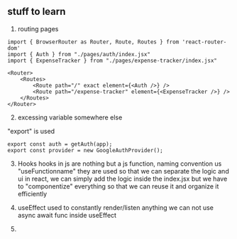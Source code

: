 ## stuff to learn

1) routing pages

```
import { BrowserRouter as Router, Route, Routes } from 'react-router-dom'
import { Auth } from "./pages/auth/index.jsx"
import { ExpenseTracker } from "./pages/expense-tracker/index.jsx"

<Router>
    <Routes>
        <Route path="/" exact element={<Auth />} />
        <Route path="/expense-tracker" element={<ExpenseTracker />} />
    </Routes>
</Router>
```

2) excessing variable somewhere else 

"export" is used

```
export const auth = getAuth(app);
export const provider = new GoogleAuthProvider();

```

3) Hooks 
hooks in js are nothing but a js function, naming convention us "useFunctionname"
they are used so that we can separate the logic and ui in react, we can simply add the logic inside the index.jsx but we have to "componentize" everything so that we can reuse it and organize it efficiently 

4) useEffect
used to constantly render/listen anything
we can not use async await func inside useEffect

5) 

